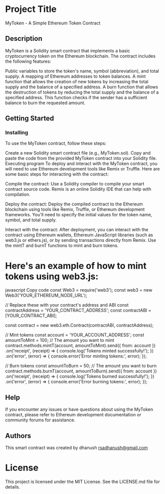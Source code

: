 # Project Title

MyToken - A Simple Ethereum Token Contract

## Description

MyToken is a Solidity smart contract that implements a basic cryptocurrency token on the Ethereum blockchain. The contract includes the following features:

Public variables to store the token's name, symbol (abbreviation), and total supply.
A mapping of Ethereum addresses to token balances.
A mint function that allows the creation of new tokens by increasing the total supply and the balance of a specified address.
A burn function that allows the destruction of tokens by reducing the total supply and the balance of a specified address. This function checks if the sender has a sufficient balance to burn the requested amount.

## Getting Started

### Installing
To use the MyToken contract, follow these steps:

Create a new Solidity smart contract file (e.g., MyToken.sol).
Copy and paste the code from the provided MyToken contract into your Solidity file.
Executing program
To deploy and interact with the MyToken contract, you will need to use Ethereum development tools like Remix or Truffle. Here are some basic steps for interacting with the contract:

Compile the contract: Use a Solidity compiler to compile your smart contract source code. Remix is an online Solidity IDE that can help with compilation.

Deploy the contract: Deploy the compiled contract to the Ethereum blockchain using tools like Remix, Truffle, or Ethereum development frameworks. You'll need to specify the initial values for the token name, symbol, and total supply.

Interact with the contract: After deployment, you can interact with the contract using Ethereum wallets, Ethereum JavaScript libraries (such as web3.js or ethers.js), or by sending transactions directly from Remix. Use the mintT and burnT functions to mint and burn tokens.

# Here's an example of how to mint tokens using web3.js:

javascript
Copy code
const Web3 = require('web3');
const web3 = new Web3('YOUR_ETHEREUM_NODE_URL');

// Replace these with your contract's address and ABI
const contractAddress = 'YOUR_CONTRACT_ADDRESS';
const contractABI = [YOUR_CONTRACT_ABI];

const contract = new web3.eth.Contract(contractABI, contractAddress);

// Mint tokens
const account = 'YOUR_ACCOUNT_ADDRESS';
const amountToMint = 100; // The amount you want to mint
contract.methods.mintT(account, amountToMint).send({ from: account })
  .on('receipt', (receipt) => {
    console.log('Tokens minted successfully!');
  })
  .on('error', (error) => {
    console.error('Error minting tokens:', error);
  });

// Burn tokens
const amountToBurn = 50; // The amount you want to burn
contract.methods.burnT(account, amountToBurn).send({ from: account })
  .on('receipt', (receipt) => {
    console.log('Tokens burned successfully!');
  })
  .on('error', (error) => {
    console.error('Error burning tokens:', error);
  });
  
## Help
If you encounter any issues or have questions about using the MyToken contract, please refer to Ethereum development documentation or community forums for assistance.
 
## Authors
This smart contract was created by
dhanush
rsadhanush@gmail.com

# License
This project is licensed under the MIT License. See the LICENSE.md file for details.

